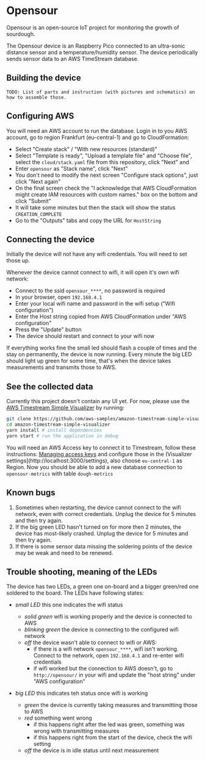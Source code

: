 # Opensour

Opensour is an open-source IoT project for monitoring the growth of sourdough.

The Opensour device is an Raspberry Pico connected to an ultra-sonic distance sensor and a temperature/humidity sensor. The device periodically sends sensor data to an AWS TimeStream database.

## Building the device

`TODO: List of parts and instruction (with pictures and schematics) on how to assemble those.`

## Configuring AWS

You will need an AWS account to run the database. Login in to you AWS account, go to region Frankfurt (eu-central-1) and go to CloudFormation:
- Select "Create stack" / "With new resources (standard)"
- Select "Template is ready", "Upload a template file" and "Choose file", select the `cloud/stack.yaml` file from this repository, click "Next" and 
- Enter `opensour` as "Stack name", click "Next"
- You don't need to modify the next screen "Configure stack options", just click "Next again"
- On the final screen check the "I acknowledge that AWS CloudFormation might create IAM resources with custom names." box on the bottom and click "Submit"
- It will take some minutes but then the stack will show the status `CREATION_COMPLETE`
- Go to the "Outputs" tabs and copy the URL for `HostString`

## Connecting the device

Initially the device will not have any wifi credentials. You will need to set those up. 

Whenever the device cannot connect to wifi, it will open it's own wifi network:
- Connect to the ssid `opensour_****`, no password is required
- In your browser, open `192.168.4.1`
- Enter your local wifi name and password in the wifi setup ("Wifi configuration")
- Enter the Host string copied from AWS CloudFormation under "AWS configuration"
- Press the "Update" button
- The device should restart and connect to your wifi now

If everything works fine the small led should flash a couple of times and the stay on permanently, the device is now running. Every minute the big LED should light up green for some time, that's when the device takes measurements and transmits those to AWS.

## See the collected data

Currently this project doesn't contain any UI yet. For now, please use the [AWS Timestream Simple Visualizer](https://github.com/aws-samples/amazon-timestream-simple-visualizer) by running:

```sh
git clone https://github.com/aws-samples/amazon-timestream-simple-visualizer.git
cd amazon-timestream-simple-visualizer
yarn install # install dependencies
yarn start # run the application in debug
```

You will need an AWS Access key to connect it to Timestream, follow these instructions: [Managing access keys](https://docs.aws.amazon.com/IAM/latest/UserGuide/id_credentials_access-keys.html#Using_CreateAccessKey) and configure those in the (Visualizer settings](http://localhost:3000/settings), also choose `eu-central-1` as Region. Now you should be able to add a new database connection to `opensour-metrics` with table `dough-metrics`

## Known bugs

1. Sometimes when restarting, the device cannot connect to the wifi network, even with correct credentials. Unplug the device for 5 minutes and then try again.
2. If the big green LED hasn't turned on for more then 2 minutes, the device has most-likely crashed. Unplug the device for 5 minutes and then try again.
3. If there is some sensor data missing the soldering points of the device may be weak and need to be renewed.

## Trouble shooting, meaning of the LEDs
The device has two LEDs, a green one on-board and a bigger green/red one soldered to the board. The LEDs have following states:

- *small LED* this one indicates the wifi status
  - *solid green* wifi is working properly and the device is connected to AWS
  - *blinking green* the device is connecting to the configured wifi network
  - *off* the device wasn't able to connect to wifi or AWS:
    - if there is a wifi network `opensour_****`, wifi isn't working. Connect to the network, open `192.168.4.1` and re-enter wifi credentials
    - if wifi worked but the connection to AWS doesn't, go to `http://opensour/` in your wifi and update the "host string" under "AWS configuration"

- *big LED* this indicates teh status once wifi is working
  - *green* the device is currently taking measures and transmitting those to AWS
  - *red* something went wrong
    - if this happens right after the led was green, something was wrong with transmitting measures
    - if this happens right from the start of the device, check the wifi setting
  - *off* the device is in idle status until next measurement
